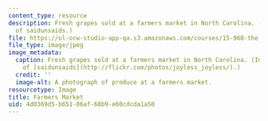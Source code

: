 ```yaml
---
content_type: resource
description: Fresh grapes sold at a farmers market in North Carolina. (Image courtesy
  of saidunsaids.)
file: https://ol-ocw-studio-app-qa.s3.amazonaws.com/courses/15-968-the-sociology-of-strategy-spring-2005/4d0369d5b65186af68b9e60cdcda1a50_15-968s05.jpg
file_type: image/jpeg
image_metadata:
  caption: Fresh grapes sold at a farmers market in North Carolina. (Image courtesy
    of [saidunsaids](http://flickr.com/photos/joyless_joyless/).)
  credit: ''
  image-alt: A photograph of produce at a farmers market.
resourcetype: Image
title: Farmers Market
uid: 4d0369d5-b651-86af-68b9-e60cdcda1a50
---
```

